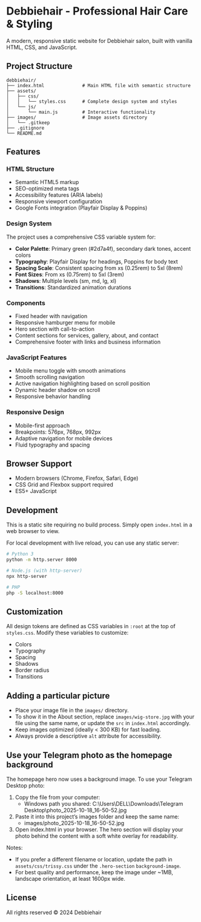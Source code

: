 # Debbiehair - Professional Hair Care & Styling

A modern, responsive static website for Debbiehair salon, built with vanilla HTML, CSS, and JavaScript.

## Project Structure

```
debbiehair/
├── index.html              # Main HTML file with semantic structure
├── assets/
│   ├── css/
│   │   └── styles.css      # Complete design system and styles
│   └── js/
│       └── main.js         # Interactive functionality
├── images/                 # Image assets directory
│   └── .gitkeep
├── .gitignore
└── README.md
```

## Features

### HTML Structure
- Semantic HTML5 markup
- SEO-optimized meta tags
- Accessibility features (ARIA labels)
- Responsive viewport configuration
- Google Fonts integration (Playfair Display & Poppins)

### Design System
The project uses a comprehensive CSS variable system for:
- **Color Palette**: Primary green (#2d7a4f), secondary dark tones, accent colors
- **Typography**: Playfair Display for headings, Poppins for body text
- **Spacing Scale**: Consistent spacing from xs (0.25rem) to 5xl (8rem)
- **Font Sizes**: From xs (0.75rem) to 5xl (3rem)
- **Shadows**: Multiple levels (sm, md, lg, xl)
- **Transitions**: Standardized animation durations

### Components
- Fixed header with navigation
- Responsive hamburger menu for mobile
- Hero section with call-to-action
- Content sections for services, gallery, about, and contact
- Comprehensive footer with links and business information

### JavaScript Features
- Mobile menu toggle with smooth animations
- Smooth scrolling navigation
- Active navigation highlighting based on scroll position
- Dynamic header shadow on scroll
- Responsive behavior handling

### Responsive Design
- Mobile-first approach
- Breakpoints: 576px, 768px, 992px
- Adaptive navigation for mobile devices
- Fluid typography and spacing

## Browser Support
- Modern browsers (Chrome, Firefox, Safari, Edge)
- CSS Grid and Flexbox support required
- ES5+ JavaScript

## Development
This is a static site requiring no build process. Simply open `index.html` in a web browser to view.

For local development with live reload, you can use any static server:
```bash
# Python 3
python -m http.server 8000

# Node.js (with http-server)
npx http-server

# PHP
php -S localhost:8000
```

## Customization
All design tokens are defined as CSS variables in `:root` at the top of `styles.css`. Modify these variables to customize:
- Colors
- Typography
- Spacing
- Shadows
- Border radius
- Transitions

## Adding a particular picture
- Place your image file in the `images/` directory.
- To show it in the About section, replace `images/wig-store.jpg` with your file using the same name, or update the `src` in `index.html` accordingly.
- Keep images optimized (ideally < 300 KB) for fast loading.
- Always provide a descriptive `alt` attribute for accessibility.

## Use your Telegram photo as the homepage background
The homepage hero now uses a background image. To use your Telegram Desktop photo:
1. Copy the file from your computer:
   - Windows path you shared: C:\Users\DELL\Downloads\Telegram Desktop\photo_2025-10-18_16-50-52.jpg
2. Paste it into this project’s images folder and keep the same name:
   - images/photo_2025-10-18_16-50-52.jpg
3. Open index.html in your browser. The hero section will display your photo behind the content with a soft white overlay for readability.

Notes:
- If you prefer a different filename or location, update the path in `assets/css/trissy.css` under the `.hero-section` `background-image`.
- For best quality and performance, keep the image under ~1MB, landscape orientation, at least 1600px wide.

## License
All rights reserved © 2024 Debbiehair
